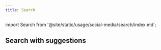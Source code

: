 ```yaml
---
title: Search
---
```


import Search from '@site/static/usage/social-media/search/index.md';

## Search with suggestions

<Search />
